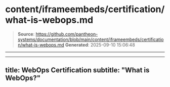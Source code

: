 # content/iframeembeds/certification/what-is-webops.md

> **Source**: https://github.com/pantheon-systems/documentation/blob/main/content/iframeembeds/certification/what-is-webops.md
> **Generated**: 2025-09-10 15:06:48

---

---
title: WebOps Certification
subtitle: "What is WebOps?"
---

<Partial file="certification-guide/what-is-webops.md" />
